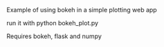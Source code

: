 Example of using bokeh in a simple plotting web app

run it with 
python bokeh_plot.py

Requires bokeh, flask and numpy
